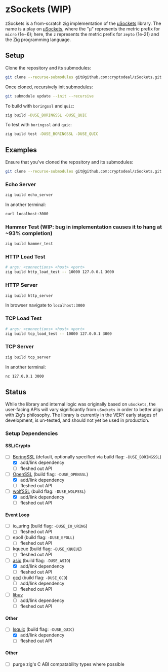 # zSockets (WIP)

zSockets is a from-scratch zig implementation of the [µSockets](https://github.com/uNetworking/uSockets) library. The name is a play on [µSockets](https://github.com/uNetworking/uSockets), where the "µ" represents the metric prefix for `micro` (1e−6); here, the `z` represents the metric prefix for `zepto` (1e-21) and the Zig programming language.

## Setup

Clone the repository and its submodules:
```sh
git clone --recurse-submodules git@github.com:cryptodeal/zSockets.git
```

Once cloned, recursively init submodules:
```sh
git submodule update --init --recursive
```

To build with `boringssl` and `quic`:
```sh
zig build -DUSE_BORINGSSL -DUSE_QUIC
```

To test with `boringssl` and `quic`:
```sh
zig build test -DUSE_BORINGSSL -DUSE_QUIC
```

## Examples

Ensure that you've cloned the repository and its submodules:
```sh
git clone --recurse-submodules git@github.com:cryptodeal/zSockets.git
```

### Echo Server
```sh
zig build echo_server
```

In another terminal:
```sh
curl localhost:3000
```

### Hammer Test (WIP: bug in implementation causes it to hang at ~93% completion)
```sh
zig build hammer_test
```

### HTTP Load Test
```sh
# args: <connections> <host> <port>
zig build http_load_test -- 10000 127.0.0.1 3000
```

### HTTP Server
```sh
zig build http_server
```

In browser navigate to `localhost:3000`

### TCP Load Test
```sh
# args: <connections> <host> <port>
zig build tcp_load_test -- 10000 127.0.0.1 3000
```

### TCP Server
```sh
zig build tcp_server
```

In another terminal:
```sh
nc 127.0.0.1 3000
```

## Status

While the library and internal logic was originally based on `uSockets`, the user-facing APIs will vary significantly from `uSockets` in order to better align with Zig's philosophy. The library is currently in the VERY early stages of development, is un-tested, and should not yet be used in production.

### Setup Dependencies

#### SSL/Crypto
- [ ] [BoringSSL](https://github.com/google/boringssl) (default, optionally specified via build flag: `-DUSE_BORINGSSL`)
  - [x] add/link dependency
  - [ ] fleshed out API
- [ ] [OpenSSL](https://github.com/kassane/openssl-zig) (build flag: `-DUSE_OPENSSL`)
  - [x] add/link dependency
  - [ ] fleshed out API
- [ ] [wolfSSL](https://github.com/cryptodeal/wolfssl-zig) (build flag: `-DUSE_WOLFSSL`)
  - [x] add/link dependency
  - [ ] fleshed out API

#### Event Loop
- [ ] io_uring (build flag: `-DUSE_IO_URING`)
  - [ ] fleshed out API
- [ ] epoll (build flag: `-DUSE_EPOLL`)
  - [ ] fleshed out API
- [ ] kqueue (build flag: `-DUSE_KQUEUE`)
  - [ ] fleshed out API
- [ ] [asio](https://github.com/kassane/asio) (build flag: `-DUSE_ASIO`)
  - [x] add/link dependency
  - [ ] fleshed out API
- [ ] [gcd](https://github.com/apple/swift-corelibs-libdispatch) (build flag: `-DUSE_GCD`)
  - [ ] add/link dependency
  - [ ] fleshed out API
- [ ] [libuv](https://github.com/libuv/libuv)
  - [ ] add/link dependency
  - [ ] fleshed out API

#### Other
- [ ] [lsquic](https://github.com/cryptodeal/lsquic-zig) (build flag: `-DUSE_QUIC`)
  - [x] add/link dependency
  - [ ] fleshed out API

#### Other
- [ ] purge zig's C ABI compatability types where possible
